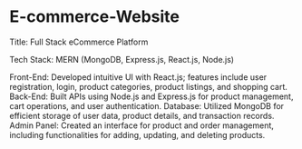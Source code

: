 # E-commerce-Website
Title: Full Stack eCommerce Platform

Tech Stack: MERN (MongoDB, Express.js, React.js, Node.js)

Front-End: Developed intuitive UI with React.js; features include user registration, login, product categories, product listings, and shopping cart.
Back-End: Built APIs using Node.js and Express.js for product management, cart operations, and user authentication.
Database: Utilized MongoDB for efficient storage of user data, product details, and transaction records.
Admin Panel: Created an interface for product and order management, including functionalities for adding, updating, and deleting products.
